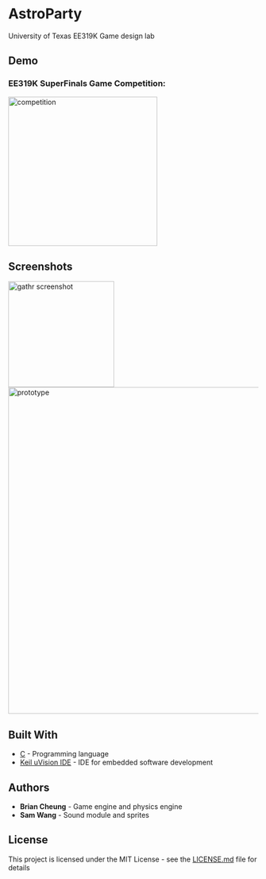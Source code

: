 # AstroParty

University of Texas EE319K Game design lab

## Demo

### EE319K SuperFinals Game Competition:

[<img width="300" alt="competition" src="http://img.youtube.com/vi/ogT-apOq7TE/1.jpg">](https://youtu.be/ogT-apOq7TE)

## Screenshots

<img width="213" alt="gathr screenshot" src="https://user-images.githubusercontent.com/16355946/35762693-ec45b69c-0860-11e8-8682-20cc0c9211ae.png"><img width="657" alt="prototype" src="https://user-images.githubusercontent.com/16355946/35762571-3855235e-085e-11e8-99c8-4fe74ef209d6.png">

## Built With

* [C](https://en.wikipedia.org/wiki/C_(programming_language)) - Programming language
* [Keil uVision IDE](http://www2.keil.com/mdk5/uvision/) - IDE for embedded software development

## Authors

* **Brian Cheung** - Game engine and physics engine
* **Sam Wang** - Sound module and sprites

## License

This project is licensed under the MIT License - see the [LICENSE.md](LICENSE.md) file for details
